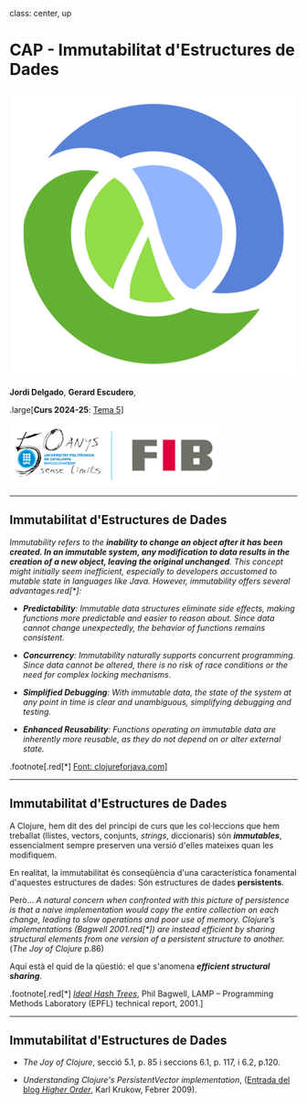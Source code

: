 class: center, up

# CAP - Immutabilitat d'Estructures de Dades

![:scale 40%](figures/clojure_logo.png)

**Jordi Delgado**, **Gerard Escudero**,

.large[**Curs 2024-25**: <ins>Tema 5</ins>]

![:scale 40%](figures/fib50anysUPC.png)

---

## Immutabilitat d'Estructures de Dades

_Immutability refers to the **inability to change an object after it has
been created. In an immutable system, any modification to data results
in the creation of a new object, leaving the original unchanged**. This
concept might initially seem inefficient, especially to developers
accustomed to mutable state in languages like Java. However,
immutability offers several advantages.red[*]:_

* _**Predictability**: Immutable data structures eliminate side effects,
making functions more predictable and easier to reason about. Since
data cannot change unexpectedly, the behavior of functions remains
consistent._

* _**Concurrency**: Immutability naturally supports concurrent programming.
Since data cannot be altered, there is no risk of race conditions or
the need for complex locking mechanisms._

* _**Simplified Debugging**: With immutable data, the state of the system at
any point in time is clear and unambiguous, simplifying debugging and
testing._

* _**Enhanced Reusability**: Functions operating on immutable data are
inherently more reusable, as they do not depend on or alter external
state._

.footnote[.red[*] [Font: clojureforjava.com](https://clojureforjava.com/3/1/1/3/)]

---

## Immutabilitat d'Estructures de Dades

A Clojure, hem dit des del principi de curs que les col·leccions que
hem treballat (llistes, vectors, conjunts, _strings_, diccionaris) són
_**immutables**_, essencialment sempre preserven una versió d'elles
mateixes quan les modifiquem. 

En realitat, la immutabilitat és conseqüència d'una característica
fonamental d'aquestes estructures de dades: Són estructures de dades
**persistents**.

Però... _A natural concern when confronted with this picture of
persistence is that a naive implementation would copy the entire
collection on each change, leading to slow operations and poor use of
memory. Clojure’s implementations (Bagwell 2001.red[*]) are instead efficient
by sharing structural elements from one version of a persistent
structure to another._<br> (_The Joy of Clojure_ p.86)

Aquí està el quid de la qüestió: el que s'anomena **_efficient structural sharing_**.

.footnote[.red[*] [_Ideal Hash Trees_](https://lampwww.epfl.ch/papers/idealhashtrees.pdf), Phil Bagwell, LAMP – Programming Methods Laboratory (EPFL) technical report, 2001.]

---

## Immutabilitat d'Estructures de Dades

* _The Joy of Clojure_, secció 5.1, p. 85 i seccions 6.1, p. 117, i 6.2, p.120.

* _Understanding Clojure's PersistentVector implementation_, ([Entrada del blog _Higher Order_](https://blog.higher-order.net/2009/02/01/understanding-clojures-persistentvector-implementation.html), Karl Krukow, Febrer 2009).



